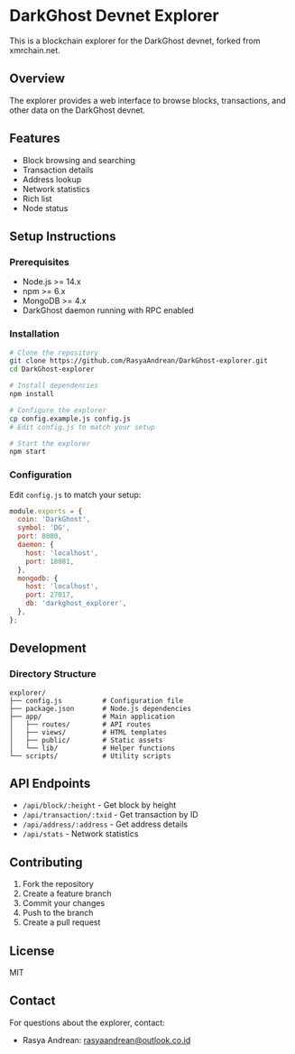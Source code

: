 # DarkGhost Devnet Explorer

This is a blockchain explorer for the DarkGhost devnet, forked from xmrchain.net.

## Overview

The explorer provides a web interface to browse blocks, transactions, and other data on the DarkGhost devnet.

## Features

- Block browsing and searching
- Transaction details
- Address lookup
- Network statistics
- Rich list
- Node status

## Setup Instructions

### Prerequisites

- Node.js >= 14.x
- npm >= 6.x
- MongoDB >= 4.x
- DarkGhost daemon running with RPC enabled

### Installation

```bash
# Clone the repository
git clone https://github.com/RasyaAndrean/DarkGhost-explorer.git
cd DarkGhost-explorer

# Install dependencies
npm install

# Configure the explorer
cp config.example.js config.js
# Edit config.js to match your setup

# Start the explorer
npm start
```

### Configuration

Edit `config.js` to match your setup:

```javascript
module.exports = {
  coin: 'DarkGhost',
  symbol: 'DG',
  port: 8080,
  daemon: {
    host: 'localhost',
    port: 18081,
  },
  mongodb: {
    host: 'localhost',
    port: 27017,
    db: 'darkghost_explorer',
  },
};
```

## Development

### Directory Structure

```
explorer/
├── config.js          # Configuration file
├── package.json       # Node.js dependencies
├── app/               # Main application
│   ├── routes/        # API routes
│   ├── views/         # HTML templates
│   ├── public/        # Static assets
│   └── lib/           # Helper functions
└── scripts/           # Utility scripts
```

## API Endpoints

- `/api/block/:height` - Get block by height
- `/api/transaction/:txid` - Get transaction by ID
- `/api/address/:address` - Get address details
- `/api/stats` - Network statistics

## Contributing

1. Fork the repository
2. Create a feature branch
3. Commit your changes
4. Push to the branch
5. Create a pull request

## License

MIT

## Contact

For questions about the explorer, contact:

- Rasya Andrean: rasyaandrean@outlook.co.id
